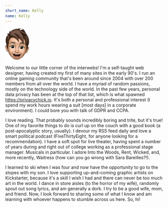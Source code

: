 ```yaml
---
short_name: Kelly
name: Kelly
---
```


![Avatar of Kelly](/images/kelly_avatar.png)

Welcome to our little corner of the interwebs! I'm a self-taught web designer, having created my first of many sites in the early 90's. I run an online gaming community that's been around since 2004 with over 200 members from all over the world. I have a myriad of random passions, mostly on the technology side of the world. In the past few years, personal data privacy has been at the top of that list, which is what spawned https://privacychick.io. It's both a personal and professional interest (I spend my work hours wearing a suit [most days] in a corporate environment). I could bore you with talk of GDPR and CCPA.

I love reading. That probably sounds incredibly boring and trite, but it's true! One of my favorite things to do is curl up on the couch with a good book (a post-apocalyptic story, usually). I devour my RSS feed daily and love a smart political podcast (FiveThirtyEight, for anyone looking for a recommendation). I have a soft spot for live theater, having spent a number of years during and right out of college working as a professional stage manager. Musicals in particular. I adore Into the Woods, Rent, Wicked, and, more recently, Waitress (how can you go wrong with Sara Bareilles?!).

I learned to ski when I was four and now have the opportunity to go to the slopes with my son. I love supporting up-and-coming graphic artists on Kickstarter, because it's a skill I wish I had and there can never be too much art in the world. I dance in store aisles (to the horror of my wife), randomly spout out song lyrics, and am generally a dork. I try to be a good wife, mom, and friend. Now, I look forward to sharing some of what I know and am learning with whoever happens to stumble across us here. So, hi!
